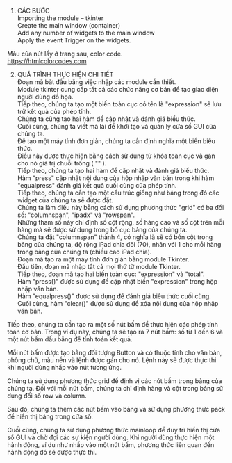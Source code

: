 1. CÁC BƯỚC <br>
Importing the module – tkinter <br>
Create the main window (container) <br>
Add any number of widgets to the main window <br>
Apply the event Trigger on the widgets. <br>

Màu của nút lấy ở trang sau, color code. <br>
https://htmlcolorcodes.com <br>

2. QUÁ TRÌNH THỰC HIỆN CHI TIẾT <br>
Đoạn mã bắt đầu bằng việc nhập các module cần thiết. <br>
Module tkinter cung cấp tất cả các chức năng cơ bản để tạo giao diện người dùng đồ họa.<br>
Tiếp theo, chúng ta tạo một biến toàn cục có tên là "expression" sẽ lưu trữ kết quả của phép tính.<br>
Chúng ta cũng tạo hai hàm để cập nhật và đánh giá biểu thức.<br>
Cuối cùng, chúng ta viết mã lái để khởi tạo và quản lý cửa sổ GUI của chúng ta.<br>
Để tạo một máy tính đơn giản, chúng ta cần định nghĩa một biến biểu thức.<br>
Điều này được thực hiện bằng cách sử dụng từ khóa toàn cục và gán cho nó giá trị chuỗi trống ( "" ).<br>
Tiếp theo, chúng ta tạo hai hàm để cập nhật và đánh giá biểu thức.<br>
Hàm "press" cập nhật nội dung của hộp nhập văn bản trong khi hàm "equalpress" đánh giá kết quả cuối cùng của phép tính.<br>
Tiếp theo, chúng ta cần tạo một cấu trúc giống như bảng trong đó các widget của chúng ta sẽ được đặt.<br>
Chúng ta làm điều này bằng cách sử dụng phương thức "grid" có ba đối số: "columnspan", "ipadx" và "rowspan".<br>
Những tham số này chỉ định số cột rộng, số hàng cao và số cột trên mỗi hàng mà sẽ được sử dụng trong bố cục bảng của chúng ta.<br>
Chúng ta đặt "columnspan" thành 4, có nghĩa là sẽ có bốn cột trong bảng của chúng ta, độ rộng iPad chia đôi (70), nhân với 1 cho mỗi hàng trong bảng của chúng ta (chiều cao iPad chia).<br>
Đoạn mã tạo ra một máy tính đơn giản bằng module Tkinter.<br>
Đầu tiên, đoạn mã nhập tất cả mọi thứ từ module Tkinter.<br>
Tiếp theo, đoạn mã tạo hai biến toàn cục: "expression" và "total".<br>
Hàm "press()" được sử dụng để cập nhật biến "expression" trong hộp nhập văn bản.<br>
Hàm "equalpress()" được sử dụng để đánh giá biểu thức cuối cùng.<br>
Cuối cùng, hàm "clear()" được sử dụng để xóa nội dung của hộp nhập văn bản.<br>

Tiếp theo, chúng ta cần tạo ra một số nút bấm để thực hiện các phép tính toán cơ bản. Trong ví dụ này, chúng ta sẽ tạo ra 7 nút bấm: số từ 1 đến 6 và một nút bấm dấu bằng để tính toán kết quả.<br>

Mỗi nút bấm được tạo bằng đối tượng Button và có thuộc tính cho văn bản, phông chữ, màu nền và lệnh được gán cho nó. Lệnh này sẽ được thực thi khi người dùng nhấp vào nút tương ứng.<br>

Chúng ta sử dụng phương thức grid để định vị các nút bấm trong bảng của chúng ta. Đối với mỗi nút bấm, chúng ta chỉ định hàng và cột trong bảng sử dụng đối số row và column.<br>

Sau đó, chúng ta thêm các nút bấm vào bảng và sử dụng phương thức pack để hiển thị bảng trong cửa sổ.<br>

Cuối cùng, chúng ta sử dụng phương thức mainloop để duy trì hiển thị cửa sổ GUI và chờ đợi các sự kiện người dùng. Khi người dùng thực hiện một hành động, ví dụ như nhấp vào một nút bấm, phương thức liên quan đến hành động đó sẽ được thực thi.<br>
